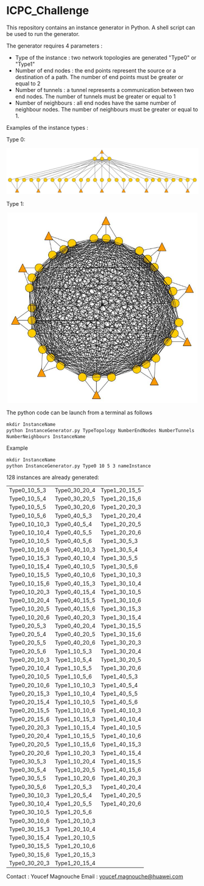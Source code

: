 # ICPC_Challenge

This repository contains an instance generator in Python. A shell script can be used to run the generator. 

The generator requires 4 parameters :

- Type of the instance : two network topologies are generated "Type0" or "Type1"
- Number of end nodes : the end points represent the source or a destination of a path. The number of end points must be greater or equal to 2
- Number of tunnels : a tunnel represents a communication between two end nodes. The number of tunnels must be greater or equal to 1
- Number of neighbours : all end nodes have the same number of neighbour nodes. The number of neighbours must be greater or equal to 1.

Examples of the instance types :

Type 0:
<p align="center">
  <img src="Type0.jpg" alt="Type0">
</p>
Type 1:
<p align="center">
  <img src="Type1.jpg" width="500" alt="Type1">
</p>
   
The python code can be launch from a terminal as follows

    mkdir InstanceName
    python InstanceGenerator.py TypeTopology NumberEndNodes NumberTunnels NumberNeighbours InstanceName

Example 

    mkdir InstanceName
    python InstanceGenerator.py Type0 10 5 3 nameInstance

128 instances are already generated: 
 
  
|   |  | |
| ------------- | ------------- | ------------- |
|	  Type0_10_5_3	|	  Type0_30_20_4		|	  Type1_20_15_5		|
|	  Type0_10_5_4	|	  Type0_30_20_5		|	  Type1_20_15_6		|
|	  Type0_10_5_5	|	  Type0_30_20_6		|	  Type1_20_20_3		|
|	  Type0_10_5_6	|	  Type0_40_5_3		|	  Type1_20_20_4		|
|	  Type0_10_10_3	|	  Type0_40_5_4		|	  Type1_20_20_5		|
|	  Type0_10_10_4	|	  Type0_40_5_5		|	  Type1_20_20_6		|
|	  Type0_10_10_5	|	  Type0_40_5_6		|	  Type1_30_5_3		|
|	  Type0_10_10_6	|	  Type0_40_10_3		|	  Type1_30_5_4		|
|	  Type0_10_15_3	|	  Type0_40_10_4		|	  Type1_30_5_5		|
|	  Type0_10_15_4	|	  Type0_40_10_5		|	  Type1_30_5_6		|
|	  Type0_10_15_5	|	  Type0_40_10_6		|	  Type1_30_10_3		|
|	  Type0_10_15_6	|	  Type0_40_15_3		|	  Type1_30_10_4		|
|	  Type0_10_20_3	|	  Type0_40_15_4		|	  Type1_30_10_5		|
|	  Type0_10_20_4	|	  Type0_40_15_5		|	  Type1_30_10_6		|
|	  Type0_10_20_5	|	  Type0_40_15_6		|	  Type1_30_15_3		|
|	  Type0_10_20_6	|	  Type0_40_20_3		|	  Type1_30_15_4		|
|	  Type0_20_5_3	|	  Type0_40_20_4		|	  Type1_30_15_5		|
|	  Type0_20_5_4	|	  Type0_40_20_5		|	  Type1_30_15_6		|
|	  Type0_20_5_5	|	  Type0_40_20_6		|	  Type1_30_20_3		|
|	  Type0_20_5_6	|	  Type1_10_5_3		|	  Type1_30_20_4		|
|	  Type0_20_10_3	|	  Type1_10_5_4		|	  Type1_30_20_5		|
|	  Type0_20_10_4	|	  Type1_10_5_5		|	  Type1_30_20_6		|
|	  Type0_20_10_5	|	  Type1_10_5_6		|	  Type1_40_5_3		|
|	  Type0_20_10_6	|	  Type1_10_10_3		|	  Type1_40_5_4		|
|	  Type0_20_15_3	|	  Type1_10_10_4		|	  Type1_40_5_5		|
|	  Type0_20_15_4	|	  Type1_10_10_5		|	  Type1_40_5_6		|
|	  Type0_20_15_5	|	  Type1_10_10_6		|	  Type1_40_10_3		|
|	  Type0_20_15_6	|	  Type1_10_15_3		|	  Type1_40_10_4		|
|	  Type0_20_20_3	|	  Type1_10_15_4		|	  Type1_40_10_5		|
|	  Type0_20_20_4	|	  Type1_10_15_5		|	  Type1_40_10_6		|
|	  Type0_20_20_5	|	  Type1_10_15_6		|	  Type1_40_15_3		|
|	  Type0_20_20_6	|	  Type1_10_20_3		|	  Type1_40_15_4		|
|	  Type0_30_5_3	|	  Type1_10_20_4		|	  Type1_40_15_5		|
|	  Type0_30_5_4	|	  Type1_10_20_5		|	  Type1_40_15_6		|
|	  Type0_30_5_5	|	  Type1_10_20_6		|	  Type1_40_20_3		|
|	  Type0_30_5_6	|	  Type1_20_5_3		|	  Type1_40_20_4		|
|	  Type0_30_10_3	|	  Type1_20_5_4		|	  Type1_40_20_5		|
|	  Type0_30_10_4	|	  Type1_20_5_5		|	  Type1_40_20_6		|
|	  Type0_30_10_5	|	  Type1_20_5_6		|			|
|	  Type0_30_10_6	|	  Type1_20_10_3		|			|
|	  Type0_30_15_3	|	  Type1_20_10_4		|			|
|	  Type0_30_15_4	|	  Type1_20_10_5		|			|
|	  Type0_30_15_5	|	  Type1_20_10_6		|			|
|	  Type0_30_15_6	|	  Type1_20_15_3		|			|
|	  Type0_30_20_3	|	  Type1_20_15_4		|			|

  
  Contact : 
Youcef Magnouche
Email : youcef.magnouche@huawei.com

